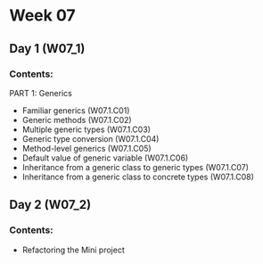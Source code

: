 # Week 07

## Day 1 (W07_1)

### Contents:

PART 1: Generics
* Familiar generics (W07.1.C01)
* Generic methods (W07.1.C02)
* Multiple generic types (W07.1.C03)
* Generic type conversion (W07.1.C04)
* Method-level generics (W07.1.C05)
* Default value of generic variable (W07.1.C06)
* Inheritance from a generic class to generic types (W07.1.C07)
* Inheritance from a generic class to concrete types (W07.1.C08)

## Day 2 (W07_2)

### Contents:

* Refactoring the Mini project

